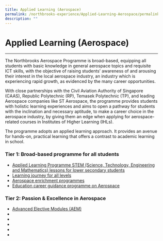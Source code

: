 ```yaml
---
title: Applied Learning (Aerospace)
permalink: /northbrooks-experience/Applied-Learning-Aerospace/permalink/
description: ""
---
```

Applied Learning (Aerospace)
============================

  

---

The Northbrooks Aerospace Programme is broad-based, equipping all students with basic knowledge in general aerospace topics and requisite ICT skills, with the objective of raising students’ awareness of and arousing their interest in the local aerospace industry, an industry which is experiencing rapid growth, as evidenced by the many career opportunities.

With close partnerships with the Civil Aviation Authority of Singapore (CAAS), Republic Polytechnic (RP), Temasek Polytechnic (TP), and leading Aerospace companies like ST Aerospace, the programme provides students with holistic learning experiences and aims to open a pathway for students with the inclination and necessary aptitude, to make a career choice in the aerospace industry, by giving them an edge when applying for aerospace-related courses in Institutes of Higher Learning (IHLs).

The programme adopts an applied learning approach. It provides an avenue for hands-on, practical learning that offers a contrast to academic learning in school. 

### Tier 1: Broad-based programme for all students

*  [Applied Learning Programme STEM (Science, Technology, Engineering and Mathematics) lessons for lower secondary students](/Applied-Learning-Programme-STEM/permalink/)
*   [Learning journey for all levels](/Learning-journeys-for-all-levels/permalink/)
*   [Aerospace enrichment programmes](/Aerospace-Enrichment-programmes/permalink/)
* [Education career guidance programme on Aerospace](/Education-career-guidance-programme-on-Aerospace/permalink/)

### Tier 2: Passion & Excellence in Aerospace
* [Advanced Elective Modules (AEM)](/Advanced-Elective-Modules-AEM/permalink/)
* 
*
*
*
*
